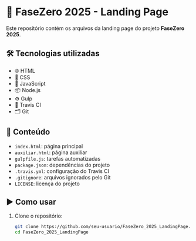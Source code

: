 # 🚀 FaseZero 2025 - Landing Page

Este repositório contém os arquivos da landing page do projeto **FaseZero 2025**.

## 🛠️ Tecnologias utilizadas

- 🌐 HTML  
- 🎨 CSS  
- 🧠 JavaScript  
- 📦 Node.js  
- ⚙️ Gulp  
- 🔁 Travis CI  
- 🗂️ Git  

## 📁 Conteúdo

- `index.html`: página principal  
- `auxiliar.html`: página auxiliar  
- `gulpfile.js`: tarefas automatizadas  
- `package.json`: dependências do projeto  
- `.travis.yml`: configuração do Travis CI  
- `.gitignore`: arquivos ignorados pelo Git  
- `LICENSE`: licença do projeto  

## ▶️ Como usar

1. Clone o repositório:
   ```bash
   git clone https://github.com/seu-usuario/FaseZero_2025_LandingPage.git
   cd FaseZero_2025_LandingPage
